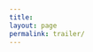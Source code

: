 ```yaml
---
title: 
layout: page
permalink: trailer/
---
```


<style>
body {
  background-image: url('https://res.cloudinary.com/zaigezaigu/image/upload/v1635106799/zgzg-io-website/bg_iywufx.png');
  background-repeat: no-repeat;
  background-attachment: fixed;
  background-size: cover;
  background-position: center top;
  background-size: 100% auto;
}
</style>

